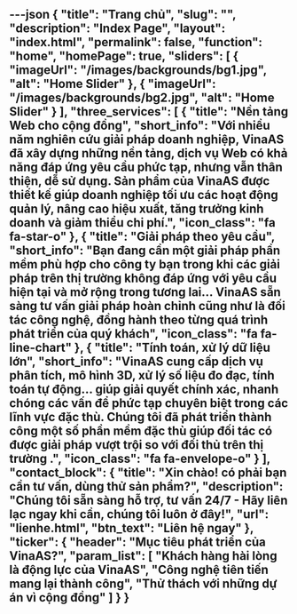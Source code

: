 ---json
{
    "title": "Trang chủ",
    "slug": "",
    "description": "Index Page",
    "layout": "index.html",
    "permalink": false,
    "function": "home",
    "homePage": true,
    "sliders": [
        {
            "imageUrl": "/images/backgrounds/bg1.jpg",
            "alt": "Home Slider"
        },
        {
            "imageUrl": "/images/backgrounds/bg2.jpg",
            "alt": "Home Slider"
        }
    ],
    "three_services": [
        {
            "title": "Nền tảng Web cho cộng đồng",
            "short_info": "Với nhiều năm nghiên cứu giải pháp doanh nghiệp, VinaAS đã xây dựng những nền tảng, dịch vụ Web có khả năng đáp ứng yêu cầu phức tạp, nhưng vẫn thân thiện, dễ sử dụng. Sản phẩm của VinaAS được thiết kế giúp doanh nghiệp tối ưu các hoạt động quản lý, nâng cao hiệu xuất, tăng trưởng kinh doanh và giảm thiểu chi phí.",
            "icon_class": "fa fa-star-o"
        },
        {
            "title": "Giải pháp theo yêu cầu",
            "short_info": "Bạn đang cần một giải pháp phần mềm phù hợp cho công ty bạn trong khi các giải pháp trên thị trường không đáp ứng với yêu cầu hiện tại và mở rộng trong tương lai... VinaAS sẵn sàng tư vấn giải pháp hoàn chỉnh cũng như là đối tác công nghệ, đồng hành theo từng quá trình phát triển của quý khách",
            "icon_class": "fa fa-line-chart"
        },
        {
            "title": "Tính toán, xử lý dữ liệu lớn",
            "short_info": "VinaAS cung cấp dịch vụ phân tích, mô hình 3D, xử lý số liệu đo đạc, tính toán tự động... giúp giải quyết chính xác, nhanh chóng các vấn để phức tạp chuyên biệt trong các lĩnh vực đặc thù. Chúng tôi đã phát triển thành công một số phần mềm đặc thù giúp đối tác có được giải pháp vượt trội so với đối thủ trên thị trường .",
            "icon_class": "fa fa-envelope-o"
        }
    ],
    "contact_block": {
        "title": "Xin chào! có phải bạn cần tư vấn, dùng thử sản phẩm?",
        "description": "Chúng tôi sẵn sàng hỗ trợ, tư vấn 24/7 - Hãy liên lạc ngay khi cần, chúng tôi luôn ở đây!",
        "url": "lienhe.html",
        "btn_text": "Liên hệ ngay"
    },
    "ticker": {
        "header": "Mục tiêu phát triển của VinaAS?",
        "param_list": [
            "Khách hàng hài lòng là động lực của VinaAS",
            "Công nghệ tiên tiến mang lại thành công",
            "Thử thách với những dự án vì cộng đồng"
        ]
    }
}
---
